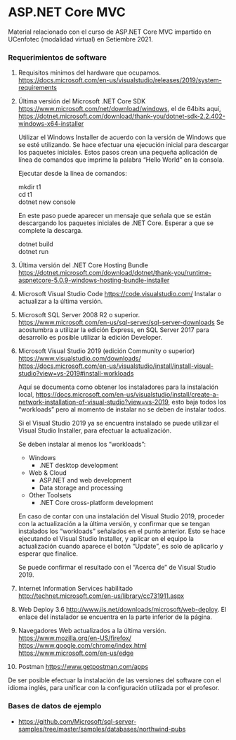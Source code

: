 # ASP.NET Core MVC
Material relacionado con el curso de ASP.NET Core MVC impartido en UCenfotec (modalidad virtual) en Setiembre 2021.

### Requerimientos de software
1.	Requisitos mínimos del hardware que ocupamos. 
	https://docs.microsoft.com/en-us/visualstudio/releases/2019/system-requirements
	
2.	Última versión del Microsoft .NET Core SDK
	https://www.microsoft.com/net/download/windows,  el de 64bits aquí, 
	https://dotnet.microsoft.com/download/thank-you/dotnet-sdk-2.2.402-windows-x64-installer
	
	Utilizar el Windows Installer de acuerdo con la versión de Windows que se esté utilizando.
	Se hace efectuar una ejecución inicial para descargar los paquetes iniciales. 
	Estos pasos crean una pequeña aplicación de línea de comandos que imprime la palabra “Hello World” en la consola. 
	
	Ejecutar desde la línea de comandos: 
	
	mkdir t1<br/>
	cd t1<br/>
	dotnet new console

	En este paso puede aparecer un mensaje que señala que se están descargando los paquetes iniciales de .NET Core. 
	Esperar a que se complete la descarga.
		
	dotnet build<br/>
	dotnet run

3.	Última versión del .NET Core Hosting Bundle 
	https://dotnet.microsoft.com/download/dotnet/thank-you/runtime-aspnetcore-5.0.9-windows-hosting-bundle-installer

4.	Microsoft Visual Studio Code 
	https://code.visualstudio.com/
	Instalar o actualizar a la última versión.
	
5.	Microsoft SQL Server 2008 R2 o superior. 
	https://www.microsoft.com/en-us/sql-server/sql-server-downloads
	Se acostumbra a utilizar la edición Express, en SQL Server 2017 para desarrollo es posible utilizar la edición Developer.	
	
6.	Microsoft Visual Studio 2019 (edición Community o superior) 
	https://www.visualstudio.com/downloads/
	https://docs.microsoft.com/en-us/visualstudio/install/install-visual-studio?view=vs-2019#install-workloads
	
	Aquí se documenta como obtener los instaladores para la instalación local, 
	https://docs.microsoft.com/en-us/visualstudio/install/create-a-network-installation-of-visual-studio?view=vs-2019, 
	esto baja todos los “workloads” pero al momento de instalar no se deben de instalar todos.
	
	Si el Visual Studio 2019 ya se encuentra instalado se puede utilizar el Visual Studio Installer, 
	para efectuar la actualización.

	Se deben instalar al menos los “workloads”: 
	- Windows 
		+ .NET desktop development
	- Web & Cloud 
		+ ASP.NET and web development
		+ Data storage and processing
	- Other Toolsets 
		+ .NET Core cross-platform development
		
	En caso de contar con una instalación del Visual Studio 2019, proceder con la actualización a la última versión, 
	y confirmar que se tengan instalados los “workloads” señalados en el punto anterior. Esto se hace ejecutando el 
	Visual Studio Installer, y aplicar en el equipo la actualización cuando aparece el botón “Update”, es solo de 
	aplicarlo y esperar que finalice.
 
	Se puede confirmar el resultado con el “Acerca de” de Visual Studio 2019.
	
7.	Internet Information Services habilitado 
	http://technet.microsoft.com/en-us/library/cc731911.aspx
	
8.	Web Deploy 3.6 
	http://www.iis.net/downloads/microsoft/web-deploy.  El enlace del instalador se encuentra en la parte inferior 
	de la página.
	
9.	Navegadores Web actualizados a la última versión. 
	https://www.mozilla.org/en-US/firefox/
	https://www.google.com/chrome/index.html
	https://www.microsoft.com/en-us/edge

10. Postman
	https://www.getpostman.com/apps	
	
De ser posible efectuar la instalación de las versiones del software con el idioma inglés, para unificar con la configuración utilizada por el profesor.

### Bases de datos de ejemplo
* https://github.com/Microsoft/sql-server-samples/tree/master/samples/databases/northwind-pubs

